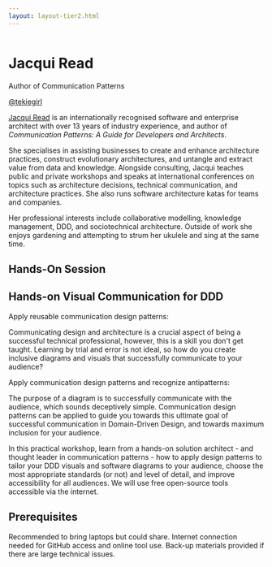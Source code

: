 ```yaml
---
layout: layout-tier2.html
---
```

<div class="container section featured-speaker">
   <div class="row">
     <div class="col-xs-12 col-sm-2 new-img-container">
       <img class="new-speaker-page-img jacqui-read" />
       </div>
     <div class="col-xs-12 col-sm-10 copy-container">
       <h1 class="speaker-header">Jacqui Read</h1>
       <span class="speaker-subtitle">Author of Communication Patterns</span>
       <p><a class="speaker-handle" href="https://fosstodon.org/@tekiegirl" target="_blank">@tekiegirl</a></p>
       <p><a href="https://jacquiread.com" target="_blank">Jacqui Read</a> is an internationally recognised software and enterprise architect with over 13 years of industry experience, and author of <em>Communication Patterns: A Guide for Developers and Architects</em>.</p>
        <p>She specialises in assisting businesses to create and enhance architecture practices, construct evolutionary architectures, and untangle and extract value from data and knowledge. Alongside consulting, Jacqui teaches public and private workshops and speaks at international conferences on topics such as architecture decisions, technical communication, and architecture practices. She also runs software architecture katas for teams and companies.</p>
        <p>Her professional interests include collaborative modelling, knowledge management, DDD, and sociotechnical architecture. Outside of work she enjoys gardening and attempting to strum her ukulele and sing at the same time.</p>
       <h2>Hands-On Session</h2>
        <h2 class="gold">Hands-on Visual Communication for DDD</h2>
       <p>Apply reusable communication design patterns:</p>
        <p>Communicating design and architecture is a crucial aspect of being a successful technical professional, however, this is a skill you don't get taught. Learning by trial and error is not ideal, so how do you create inclusive diagrams and visuals that successfully communicate to your audience?</p>
        <p>Apply communication design patterns and recognize antipatterns:</p>
        <p>The purpose of a diagram is to successfully communicate with the audience, which sounds deceptively simple. Communication design patterns can be applied to guide you towards this ultimate goal of successful communication in Domain-Driven Design, and towards maximum inclusion for your audience.</p>
        <p>In this practical workshop, learn from a hands-on solution architect - and thought leader in communication patterns - how to apply design patterns to tailor your DDD visuals and software diagrams to your audience, choose the most appropriate standards (or not) and level of detail, and improve accessibility for all audiences. We will use free open-source tools accessible via the internet.</p>
        <h2>Prerequisites</h2>
        <p>Recommended to bring laptops but could share. Internet connection needed for GitHub access and online tool use. Back-up materials provided if there are large technical issues.</p>
     </div>
   </div>
 </div>
